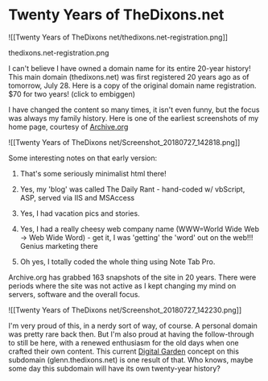 # Twenty Years of TheDixons.net

![[Twenty Years of TheDixons net/thedixons.net-registration.png]]

thedixons.net-registration.png

I can't believe I have owned a domain name for its entire 20-year history! This main domain (thedixons.net) was first registered 20 years ago as of tomorrow, July 28. Here is a copy of the original domain name registration. $70 for two years! (click to embiggen)

I have changed the content so many times, it isn't even funny, but the focus was always my family history. Here is one of the earliest screenshots of my home page, courtesy of [Archive.org](https://web.archive.org/web/19981205153739/http://thedixons.net:80/)

![[Twenty Years of TheDixons net/Screenshot_20180727_142818.png]]

Some interesting notes on that early version:

1. That's some seriously minimalist html there!

2. Yes, my 'blog' was called The Daily Rant - hand-coded w/ vbScript, ASP, served via IIS and MSAccess

3. Yes, I had vacation pics and stories.

4. Yes, I had a really cheesy web company name (WWW=World Wide Web -> Web Wide Word) - get it, I was 'getting' the 'word' out on the web!!! Genius marketing there

5. Oh yes, I totally coded the whole thing using Note Tab Pro.

Archive.org has grabbed 163 snapshots of the site in 20 years. There were periods where the site was not active as I kept changing my mind on servers, software and the overall focus.

![[Twenty Years of TheDixons net/Screenshot_20180727_142230.png]]

I'm very proud of this, in a nerdy sort of way, of course. A personal domain was pretty rare back then. But I'm also proud at having the follow-through to still be here, with a renewed enthusiasm for the old days when one crafted their own content. This current [Digital Garden](https://maggieappleton.com/garden-history) concept on this subdomain (glenn.thedixons.net) is one result of that. Who knows, maybe some day this subdomain will have its own twenty-year history?